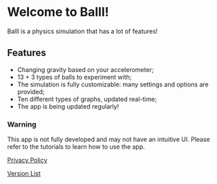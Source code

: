 # Welcome to Balll!

Balll is a physics simulation that has a lot of features!

## Features
- Changing gravity based on your accelerometer;
- 13 + 3 types of balls to experiment with;
- The simulation is fully customizable: many settings and options are provided;
- Ten different types of graphs, updated real-time;
- The app is being updated regularly!

### Warning
This app is not fully developed and may not have an intuitive UI. Please refer to the tutorials to learn how to use the app.

[Privacy Policy](https://balllapp.github.io/site/privacy_policy)

[Version List](https://balllapp.github.io/site/versions)

